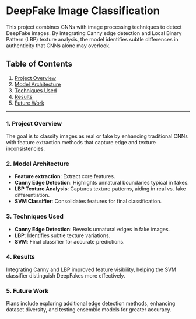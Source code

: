 # DeepFake Image Classification

This project combines CNNs with image processing techniques to detect DeepFake images. By integrating Canny edge detection and Local Binary Pattern (LBP) texture analysis, the model identifies subtle differences in authenticity that CNNs alone may overlook.

## Table of Contents
1. [Project Overview](#project-overview)
2. [Model Architecture](#model-architecture)
3. [Techniques Used](#techniques-used)
4. [Results](#results)
5. [Future Work](#future-work)

---

### 1. Project Overview <a name="project-overview"></a>
The goal is to classify images as real or fake by enhancing traditional CNNs with feature extraction methods that capture edge and texture inconsistencies.

### 2. Model Architecture <a name="model-architecture"></a>
- **Feature extraction**: Extract core features.
- **Canny Edge Detection**: Highlights unnatural boundaries typical in fakes.
- **LBP Texture Analysis**: Captures texture patterns, aiding in real vs. fake differentiation.
- **SVM Classifier**: Consolidates features for final classification.

### 3. Techniques Used <a name="techniques-used"></a>
- **Canny Edge Detection**: Reveals unnatural edges in fake images.
- **LBP**: Identifies subtle texture variations.
- **SVM**: Final classifier for accurate predictions.

### 4. Results <a name="results"></a>
Integrating Canny and LBP improved feature visibility, helping the SVM classifier distinguish DeepFakes more effectively.

### 5. Future Work <a name="future-work"></a>
Plans include exploring additional edge detection methods, enhancing dataset diversity, and testing ensemble models for greater accuracy.
